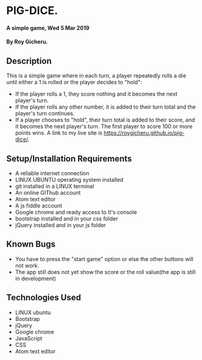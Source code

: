 # PIG-DICE.
#### A simple game,  Wed 5 Mar 2019
#### By Roy Gicheru.
## Description
This is a simple game where in each turn, a player repeatedly rolls a die until either a 1 is rolled or the player decides to "hold":

  * If the player rolls a 1, they score nothing and it becomes the next player's turn.
  * If the player rolls any other number, it is added to their turn total and the player's turn     continues.
  * If a player chooses to "hold", their turn total is added to their score, and it becomes the    next player's turn.
The first player to score 100 or more points wins. A link to my live site is https://roygicheru.github.io/pig-dice/.
## Setup/Installation Requirements
* A reliable internet connection
* LINUX UBUNTU operating system installed
* git installed in a LINUX terminal
* An online GIThub account
* Atom text editor
* A js fiddle account
* Google chrome and ready access to It's console
* bootstrap installed and in your css folder
* jQuery installed and in your js folder
## Known Bugs
* You have to press the "start game" option or else the other  buttons will not work.
* The app still does not yet show the score or the roll value(the app is still in development)
## Technologies Used
* LINUX ubuntu
* Bootstrap
* jQuery
* Google chrome
* JavaScript
* CSS
* Atom text editor
